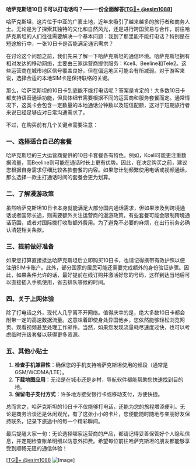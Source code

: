 **哈萨克斯坦10日卡可以打电话吗？——一份全面解答[[TG💪+ @esim1088](https://t.me/s/esim1088)]**

哈萨克斯坦，这片位于中亚的广袤土地，近年来吸引了越来越多的旅行者和商务人士。无论是为了探索其独特的文化和自然风光，还是进行跨国贸易与合作，前往哈萨克斯坦的人们往往需要解决一个基本问题：我到了那里能不能打电话？特别是在短途旅行中，一张10日卡是否能满足通讯需求？

在讨论这个问题之前，我们先来了解一下哈萨克斯坦的通信环境。哈萨克斯坦拥有相对发达的移动网络，主要由三家运营商提供服务：Kcell、Beeline和Tele2。这些运营商在城市地区信号覆盖良好，但在偏远地区可能会有所减弱。对于游客来说，选择合适的本地SIM卡是保持联络的关键。

那么，哈萨克斯坦的10日卡到底能不能打电话呢？答案是肯定的！大多数10日卡都支持语音通话功能，但具体细节需要根据不同的运营商和服务套餐而定。通常情况下，这类卡会包含一定数量的本地通话分钟数以及短信配额，这对于短期旅行者来说已经足够应对日常沟通需求了。

不过，在购买前有几个关键点需要注意：

### **一、选择适合自己的套餐**
哈萨克斯坦的三大运营商提供的10日卡套餐各有特色。例如，Kcell可能更注重数据流量，而Beeline则可能在通话时长上更有优势。因此，在决定购买之前，建议您根据自身需求仔细比较各款套餐的内容。如果您计划频繁使用电话或视频通话，那么选择一款主打通话时间的套餐会更为划算。

### **二、了解漫游政策**
虽然哈萨克斯坦10日卡本身就能满足大部分国内通话需求，但如果涉及到跨境通话或者国际长途，则需要额外关注运营商的漫游政策。有些套餐可能会限制跨境通话范围，或者对国际拨打收取额外费用。为了避免不必要的麻烦，在出行前务必确认清楚相关条款。

### **三、提前做好准备**
如果您打算直接抵达哈萨克斯坦后立即购买10日卡，也请记得携带有效护照以便注册SIM卡账户。此外，部分国家的居民可能还需要完成额外的身份验证步骤。因此，如果条件允许的话，最好提前在线订购并激活好您的号码，这样到达当地后可以直接插入手机使用，省去排队等候的时间。

### **四、关于上网体验**
除了打电话之外，现代人几乎离不开网络。值得庆幸的是，绝大多数10日卡都会附带一定的高速数据流量。这意味着即使身处异国他乡，您依然能够轻松浏览网页、观看视频甚至处理工作邮件。当然，如果您发现流量耗尽速度过快，也可以考虑临时升级套餐以获得更多资源。

### **五、其他小贴士**
1. **检查手机兼容性**：确保您的手机支持哈萨克斯坦使用的频段（通常是GSM/WCDMA/LTE）。
2. **下载地图应用**：无论是在城市还是乡村，导航软件都能帮助您快速找到目的地。
3. **保留电子支付方式**：许多地方接受银行卡或移动支付，方便快捷。

总而言之，哈萨克斯坦的10日卡不仅能够打电话，还能为您的旅程增添便利。无论是商务洽谈还是休闲观光，有了这张小小的卡片，您便能随时随地与亲朋好友保持联系，记录下旅途中的每一个精彩瞬间。

最后提醒大家一句：无论选择哪家运营商的产品，都请记得妥善保管好个人隐私信息，并定期检查账单明细以防意外扣费。希望每位前往哈萨克斯坦的朋友都能够享受到顺畅无阻的通信体验！

[[TG💪+ @esim1088](https://t.me/s/esim1088) ![Image](https://i.postimg.cc/4NQfJmqS/Snipaste-2025-05-13-00-14-12.png)]